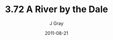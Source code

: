 ---
title: '3.72 A River by the Dale'
alt: 'Mysteries of the Arcana'
date: '2011-08-21'
author: 'J Gray'
artist: 'Gennifer'
chapter: '3 Two by Two'
filler: false
---